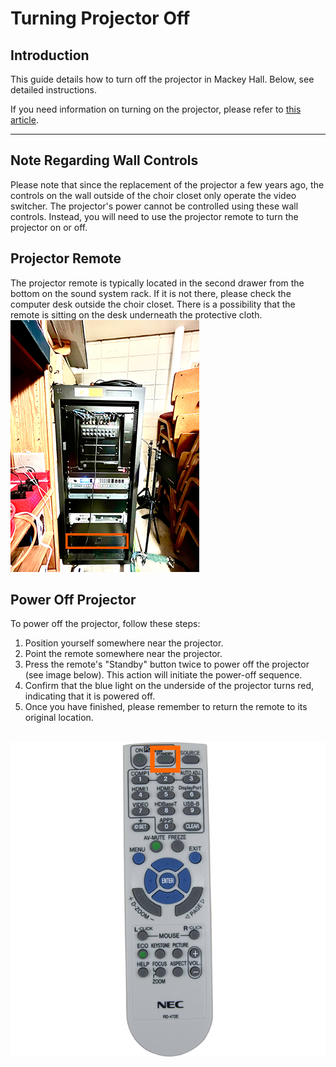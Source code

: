 # Turning Projector Off

## Introduction 
This guide details how to turn off the projector in Mackey Hall. Below, see detailed instructions. 

If you need information on turning on the projector, please refer to [this article](./turning_projector_on.md "Turning Projector On").

---

## Note Regarding Wall Controls
 Please note that since the replacement of the projector a few years ago, the controls on the wall outside of the choir closet only operate the video switcher. The projector's power cannot be controlled using these wall controls. Instead, you will need to use the projector remote to turn the projector on or off.

## Projector Remote
 The projector remote is typically located in the second drawer from the bottom on the sound system rack. If it is not there, please check the computer desk outside the choir closet. There is a possibility that the remote is sitting on the desk underneath the protective cloth.
 <br>![NEC Projector Remote](../../assets/images/video/turning_projector_on-off/sound-system-rack%400.1x.png)


## Power Off Projector
To power off the projector, follow these steps:

1. Position yourself somewhere near the projector.
2. Point the remote somewhere near the projector.
3. Press the remote's "Standby" button twice to power off the projector (see image below). This action will initiate the power-off sequence.
4. Confirm that the blue light on the underside of the projector turns red, indicating that it is powered off.
5. Once you have finished, please remember to return the remote to its original location.

 <br>![NEC Projector Remote](../../assets/images/video/turning_projector_on-off/nec-projector-remote-off%400.25x.png) 